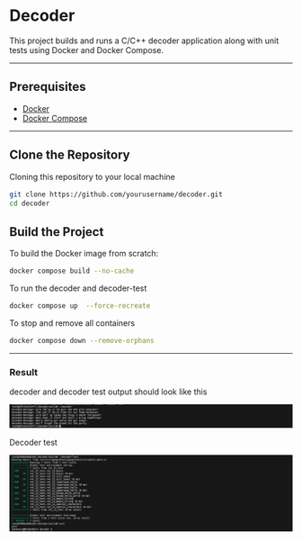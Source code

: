 # Decoder

This project builds and runs a C/C++ decoder application along with unit tests using Docker and Docker Compose.

---



## Prerequisites

- [Docker](https://www.docker.com/)
- [Docker Compose](https://docs.docker.com/compose/)

---

## Clone the Repository

 Cloning this repository to your local machine

```bash
git clone https://github.com/yourusername/decoder.git
cd decoder
```

## Build the Project

To build the Docker image from scratch:

```bash
docker compose build --no-cache
```

To run the decoder and decoder-test 

```bash
docker compose up  --force-recreate
```

To stop and remove all containers

```bash
docker compose down --remove-orphans
```

---
### Result 
decoder and decoder test output should look like this 

![Decoder ](decoder.png)

Decoder test

![Decoder ](decoder-test.png)